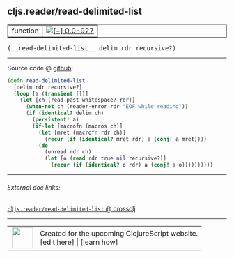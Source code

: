 ## cljs.reader/read-delimited-list



 <table border="1">
<tr>
<td>function</td>
<td><a href="https://github.com/cljsinfo/cljs-api-docs/tree/0.0-927"><img valign="middle" alt="[+] 0.0-927" title="Added in 0.0-927" src="https://img.shields.io/badge/+-0.0--927-lightgrey.svg"></a> </td>
</tr>
</table>


 <samp>
(__read-delimited-list__ delim rdr recursive?)<br>
</samp>

---







Source code @ [github](https://github.com/clojure/clojurescript/blob/r1586/src/cljs/cljs/reader.cljs#L233-L246):

```clj
(defn read-delimited-list
  [delim rdr recursive?]
  (loop [a (transient [])]
    (let [ch (read-past whitespace? rdr)]
      (when-not ch (reader-error rdr "EOF while reading"))
      (if (identical? delim ch)
        (persistent! a)
        (if-let [macrofn (macros ch)]
          (let [mret (macrofn rdr ch)]
            (recur (if (identical? mret rdr) a (conj! a mret))))
          (do
            (unread rdr ch)
            (let [o (read rdr true nil recursive?)]
              (recur (if (identical? o rdr) a (conj! a o))))))))))
```

<!--
Repo - tag - source tree - lines:

 <pre>
clojurescript @ r1586
└── src
    └── cljs
        └── cljs
            └── <ins>[reader.cljs:233-246](https://github.com/clojure/clojurescript/blob/r1586/src/cljs/cljs/reader.cljs#L233-L246)</ins>
</pre>

-->

---



###### External doc links:

[`cljs.reader/read-delimited-list` @ crossclj](http://crossclj.info/fun/cljs.reader.cljs/read-delimited-list.html)<br>

---

 <table>
<tr><td>
<img valign="middle" align="right" width="48px" src="http://i.imgur.com/Hi20huC.png">
</td><td>
Created for the upcoming ClojureScript website.<br>
[edit here] | [learn how]
</td></tr></table>

[edit here]:https://github.com/cljsinfo/cljs-api-docs/blob/master/cljsdoc/cljs.reader/read-delimited-list.cljsdoc
[learn how]:https://github.com/cljsinfo/cljs-api-docs/wiki/cljsdoc-files

<!--

This information was too distracting to show to readers, but I'll leave it
commented here since it is helpful to:

- pretty-print the data used to generate this document
- and show how to retrieve that data



The API data for this symbol:

```clj
{:ns "cljs.reader",
 :name "read-delimited-list",
 :type "function",
 :signature ["[delim rdr recursive?]"],
 :source {:code "(defn read-delimited-list\n  [delim rdr recursive?]\n  (loop [a (transient [])]\n    (let [ch (read-past whitespace? rdr)]\n      (when-not ch (reader-error rdr \"EOF while reading\"))\n      (if (identical? delim ch)\n        (persistent! a)\n        (if-let [macrofn (macros ch)]\n          (let [mret (macrofn rdr ch)]\n            (recur (if (identical? mret rdr) a (conj! a mret))))\n          (do\n            (unread rdr ch)\n            (let [o (read rdr true nil recursive?)]\n              (recur (if (identical? o rdr) a (conj! a o))))))))))",
          :title "Source code",
          :repo "clojurescript",
          :tag "r1586",
          :filename "src/cljs/cljs/reader.cljs",
          :lines [233 246]},
 :full-name "cljs.reader/read-delimited-list",
 :full-name-encode "cljs.reader/read-delimited-list",
 :history [["+" "0.0-927"]]}

```

Retrieve the API data for this symbol:

```clj
;; from Clojure REPL
(require '[clojure.edn :as edn])
(-> (slurp "https://raw.githubusercontent.com/cljsinfo/cljs-api-docs/catalog/cljs-api.edn")
    (edn/read-string)
    (get-in [:symbols "cljs.reader/read-delimited-list"]))
```

-->
